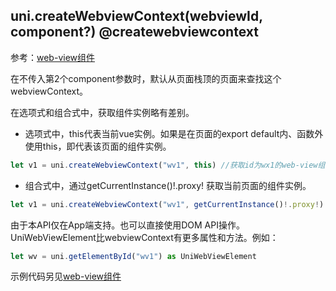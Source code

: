 ## uni.createWebviewContext(webviewId, component?) @createwebviewcontext

<!-- UTSAPIJSON.createWebviewContext.description -->

参考：[web-view组件](../component/web-view.md)

在不传入第2个component参数时，默认从页面栈顶的页面来查找这个webviewContext。

在选项式和组合式中，获取组件实例略有差别。

- 选项式中，this代表当前vue实例。如果是在页面的export default内、函数外使用this，即代表该页面的组件实例。
```js
let v1 = uni.createWebviewContext("wv1", this) //获取id为wx1的web-view组件的context
```
- 组合式中，通过getCurrentInstance()!.proxy! 获取当前页面的组件实例。
```js
let v1 = uni.createWebviewContext("wv1", getCurrentInstance()!.proxy!) //获取id为wx1的web-view组件的context
```

由于本API仅在App端支持。也可以直接使用DOM API操作。UniWebViewElement比webviewContext有更多属性和方法。例如：
```js
let wv = uni.getElementById("wv1") as UniWebViewElement
```


<!-- UTSAPIJSON.createWebviewContext.compatibility -->

<!-- UTSAPIJSON.createWebviewContext.param -->

<!-- UTSAPIJSON.createWebviewContext.returnValue -->

<!-- UTSAPIJSON.createWebviewContext.example -->

<!-- UTSAPIJSON.createWebviewContext.tutorial -->

<!-- UTSAPIJSON.general_type.name -->

<!-- UTSAPIJSON.general_type.param -->

示例代码另见[web-view组件](../component/web-view.md)
